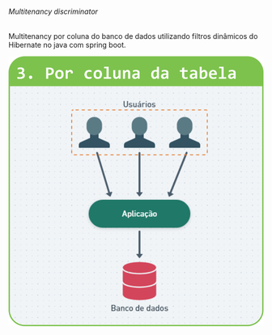 ###### Multitenancy discriminator

Multitenancy por coluna do banco de dados utilizando filtros dinâmicos do Hibernate no java com spring boot.

![Projeto](imagens/MultitenancyColuna.png)
